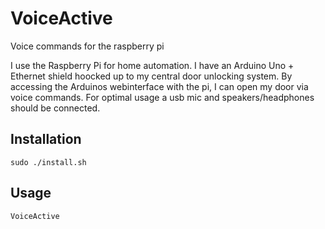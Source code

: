 VoiceActive
=============

Voice commands for the raspberry pi

I use the Raspberry Pi for home automation. I have an Arduino Uno + Ethernet shield hoocked up to my central door unlocking system. By accessing the Arduinos webinterface with the pi, I can open my door via voice commands.
For optimal usage a usb mic and speakers/headphones should be connected.

Installation
-----------

    sudo ./install.sh 


Usage
-----------

    VoiceActive 


